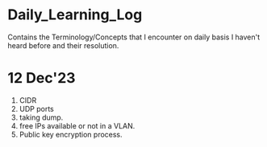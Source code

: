 # Daily_Learning_Log
Contains the Terminology/Concepts that I encounter on daily basis I haven't heard before and their resolution.

# 12 Dec'23
1. CIDR
2. UDP ports
3. taking dump.
4. free IPs available or not in a VLAN.
5. Public key encryption process.
